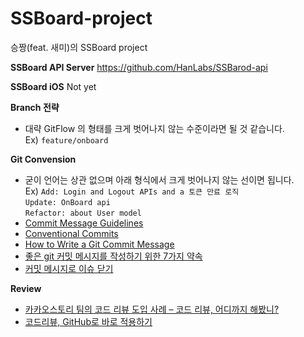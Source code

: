 # SSBoard-project

승짱(feat. 새미)의 SSBoard project

**SSBoard API Server**
https://github.com/HanLabs/SSBarod-api

**SSBoard iOS**
Not yet

**Branch 전략**
* 대략 GitFlow 의 형태를 크게 벗어나지 않는 수준이라면 될 것 같습니다.<br>
Ex) `feature/onboard`

**Git Convension**
* 굳이 언어는 상관 없으며 아래 형식에서 크게 벗어나지 않는 선이면 됩니다.<br>
Ex) `Add: Login and Logout APIs and a 토큰 만료 로직`<br>
`Update: OnBoard api`<br>
`Refactor: about User model`<br>
* [Commit Message Guidelines](https://gist.github.com/robertpainsi/b632364184e70900af4ab688decf6f53)
* [Conventional Commits](https://www.conventionalcommits.org/en/v1.0.0-beta.3/#summary)
* [How to Write a Git Commit Message](https://chris.beams.io/posts/git-commit/)
* [좋은 git 커밋 메시지를 작성하기 위한 7가지 약속](https://meetup.toast.com/posts/106)
* [커밋 메시지로 이슈 닫기](http://minsone.github.io/git/github-commits-closing-issues-via-commit-messages)

**Review**
* [카카오스토리 팀의 코드 리뷰 도입 사례 – 코드 리뷰, 어디까지 해봤니?](https://tech.kakao.com/2016/02/04/code-review/)
* [코드리뷰, GitHub로 바로 적용하기](https://academy.realm.io/kr/posts/codereview-howto/)


